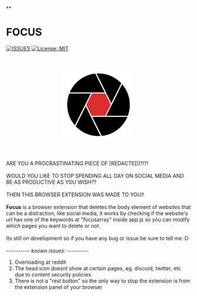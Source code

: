 ﻿**

# FOCUS

[![ISSUES](https://img.shields.io/github/issues/PandaDiestro/Focus?color=red&style=flat-square)](https://github.com/PandaDiestro/Focus/issues) [![License: MIT](https://img.shields.io/github/license/PandaDiestro/Focus?color=red&style=flat-square)](https://opensource.org/licenses/MIT)

![]()

<p align="center"><img src = "https://raw.githubusercontent.com/PandaDiestro/Focus/main/icons/focus%20%282%29.png" width = "200"></p>

\
\
ARE YOU A PROCRASTINATING PIECE OF [REDACTED]?!?!
\
\
WOULD YOU LIKE TO STOP SPENDING ALL DAY ON SOCIAL MEDIA AND BE AS PRODUCTIVE AS YOU WISH??
\
\
THEN THIS BROWSER EXTENSION WAS MADE TO YOU!! 
\
\
**Focus** is a browser extension that deletes the body element of websites that can be a distraction, like social media, it works by checking if the website's url has one of the keywords at "focusarray" inside app.js so you can modify which pages you want to delete or not.
\
\
Its still on development so if you have any bug or issue be sure to tell me :D
\
\
_---------- known issues: ---------_
<ol>
  <li>Overloading at reddit</li>
  <li>The head icon doesnt show at certain pages, eg. discord, twitter, etc due to content security policies</li>
  <li>There is not a "rest button" so the only way to stop the extension is from the extension panel of your browser</li>
</ol>

